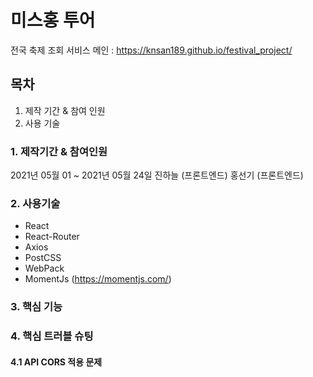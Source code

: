 # 미스홍 투어

전국 축제 조회 서비스
메인 : https://knsan189.github.io/festival_project/

## 목차

1. 제작 기간 & 참여 인원
2. 사용 기술

### 1. 제작기간 & 참여인원
2021년 05월 01 ~ 2021년 05월 24일
진하늘 (프론트엔드)
홍선기 (프론트엔드)

### 2. 사용기술
- React
- React-Router
- Axios
- PostCSS
- WebPack 
- MomentJs (https://momentjs.com/)
### 3. 핵심 기능

### 4. 핵심 트러블 슈팅

#### 4.1 API CORS 적용 문제
